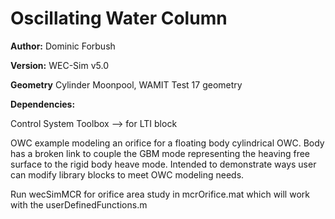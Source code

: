 # Oscillating Water Column

**Author:**  	Dominic Forbush

**Version:** 	WEC-Sim v5.0

**Geometry**	Cylinder Moonpool, WAMIT Test 17 geometry

**Dependencies:**

   Control System Toolbox		            -->	for LTI block

OWC example modeling an orifice for a floating body cylindrical OWC.
Body has a broken link to couple the GBM mode representing the heaving 
free surface to the rigid body heave mode. 
Intended to demonstrate ways user can modify library blocks to 
meet OWC modeling needs. 

Run wecSimMCR for orifice area study in mcrOrifice.mat
which will work with the userDefinedFunctions.m 
